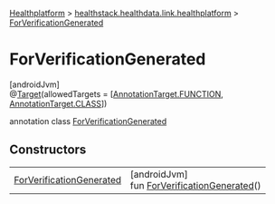 
[Healthplatform](../../../healthplatform.html) > [healthstack.healthdata.link.healthplatform](../index.html) > [ForVerificationGenerated](index.html)



# ForVerificationGenerated



[androidJvm]\
@[Target](https://kotlinlang.org/api/latest/jvm/stdlib/kotlin.annotation/-target/index.html)(allowedTargets = [[AnnotationTarget.FUNCTION](https://kotlinlang.org/api/latest/jvm/stdlib/kotlin.annotation/-annotation-target/-f-u-n-c-t-i-o-n/index.html), [AnnotationTarget.CLASS](https://kotlinlang.org/api/latest/jvm/stdlib/kotlin.annotation/-annotation-target/-c-l-a-s-s/index.html)])



annotation class [ForVerificationGenerated](index.html)



## Constructors


| | |
|---|---|
| [ForVerificationGenerated](-for-verification-generated.html) | [androidJvm]<br>fun [ForVerificationGenerated](-for-verification-generated.html)() |

